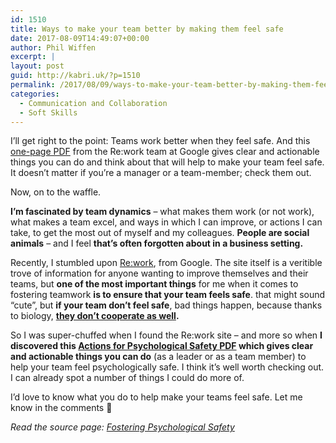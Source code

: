 ```yaml
---
id: 1510
title: Ways to make your team better by making them feel safe
date: 2017-08-09T14:49:07+00:00
author: Phil Wiffen
excerpt: |
layout: post
guid: http://kabri.uk/?p=1510
permalink: /2017/08/09/ways-to-make-your-team-better-by-making-them-feel-safe/
categories:
  - Communication and Collaboration
  - Soft Skills
---
```

I&#8217;ll get right to the point: Teams work better when they feel safe. And this [one-page PDF](https://docs.google.com/document/d/1PsnDMS2emcPLgMLFAQCXZjO7C4j2hJ7znOq_g2Zkjgk/export?format=pdf) from the Re:work team at Google gives clear and actionable things you can do and think about that will help to make your team feel safe. It doesn&#8217;t matter if you&#8217;re a manager or a team-member; check them out.

Now, on to the waffle.

**I&#8217;m fascinated by team dynamics** &#8211; what makes them work (or not work), what makes a team excel, and ways in which I can improve, or actions I can take, to get the most out of myself and my colleagues. **People are social animals** &#8211; and I feel **that&#8217;s often forgotten about in a business setting.**

Recently, I stumbled upon [Re:work](https://rework.withgoogle.com/), from Google. The site itself is a veritible trove of information for anyone wanting to improve themselves and their teams, but **one of the most important things** for me when it comes to fostering teamwork **is to ensure that your team feels safe**. that might sound &#8220;cute&#8221;, but **if your team don&#8217;t feel safe**, bad things happen, because thanks to biology, **[they don&#8217;t cooperate as well](http://kabri.uk/2016/01/19/understanding-the-human-animal-the-importance-of-packs-feeling-safe-and-good-leadership/).**

So I was super-chuffed when I found the Re:work site &#8211; and more so when **I discovered this [Actions for Psychological Safety PDF](https://docs.google.com/document/d/1PsnDMS2emcPLgMLFAQCXZjO7C4j2hJ7znOq_g2Zkjgk/export?format=pdf) which gives clear and actionable things you can do** (as a leader or as a team member) to help your team feel psychologically safe. I think it&#8217;s well worth checking out. I can already spot a number of things I could do more of.

I&#8217;d love to know what you do to help make your teams feel safe. Let me know in the comments 🙂

_Read the source page:_ [_Fostering Psychological Safety_](https://rework.withgoogle.com/guides/understanding-team-effectiveness/steps/foster-psychological-safety/)